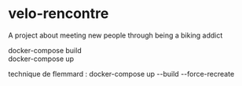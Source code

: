 # velo-rencontre
A project about meeting new people through being a biking addict 


docker-compose build  
docker-compose up  
  
 technique de flemmard : docker-compose up --build --force-recreate

